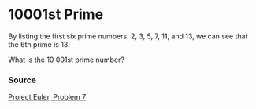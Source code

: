 # 10001st Prime
By listing the first six prime numbers: 2, 3, 5, 7, 11, and 13, we can see that the 6th prime is 13.

What is the 10 001st prime number?

### Source
[Project Euler, Problem 7](https://projecteuler.net/problem=7)
